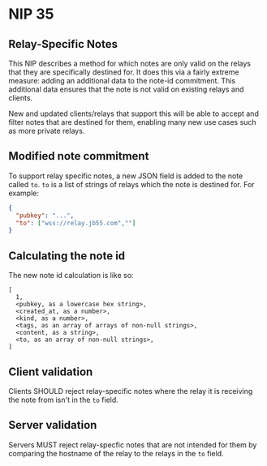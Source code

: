 
NIP 35
======

Relay-Specific Notes
--------------------

This NIP describes a method for which notes are only valid on the relays that they are specifically destined for. It does this via a fairly extreme measure: adding an additional data to the note-id commitment. This additional data ensures that the note is not valid on existing relays and clients.

New and updated clients/relays that support this will be able to accept and filter notes that are destined for them, enabling many new use cases such as more private relays.

## Modified note commitment

To support relay specific notes, a new JSON field is added to the note called `to`. `to` is a list of strings of relays which the note is destined for. For example:

```json
{
  "pubkey": "...",
  "to": ["wss://relay.jb55.com",""]
}
```

## Calculating the note id

The new note id calculation is like so:

```
[
  1,
  <pubkey, as a lowercase hex string>,
  <created_at, as a number>,
  <kind, as a number>,
  <tags, as an array of arrays of non-null strings>,
  <content, as a string>,
  <to, as an array of non-null strings>,
]
```

## Client validation

Clients SHOULD reject relay-specific notes where the relay it is receiving the note from isn't in the `to` field.

## Server validation

Servers MUST reject relay-specfic notes that are not intended for them by comparing the hostname of the relay to the relays in the `to` field.

